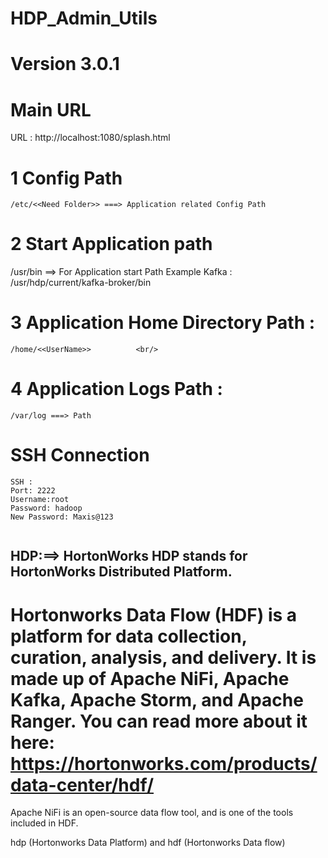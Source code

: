 # HDP_Admin_Utils
# Version 3.0.1

# Main URL 

  URL :  http://localhost:1080/splash.html



# 1 Config Path 
``` /etc/<<Need Folder>> ===> Application related Config Path ```

# 2 Start Application path 
  /usr/bin ==> For Application start Path Example Kafka : /usr/hdp/current/kafka-broker/bin
 
# 3 Application Home Directory Path :
    /home/<<UserName>>          <br/>
# 4 Application Logs Path :
    /var/log ===> Path 
    
# SSH Connection 
```
SSH :
Port: 2222
Username:root
Password: hadoop
New Password: Maxis@123


```
 
 
 

## HDP:==> HortonWorks HDP stands for HortonWorks Distributed Platform.


# Hortonworks Data Flow (HDF) is a platform for data collection, curation, analysis, and delivery. It is made up of Apache NiFi, Apache Kafka, Apache Storm, and Apache Ranger. You can read more about it here: https://hortonworks.com/products/data-center/hdf/



Apache NiFi is an open-source data flow tool, and is one of the tools included in HDF.

hdp (Hortonworks Data Platform) and hdf (Hortonworks Data flow)
